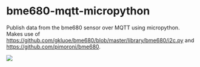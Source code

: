 # bme680-mqtt-micropython
Publish data from the bme680 sensor over MQTT using micropython. Makes use of https://github.com/gkluoe/bme680/blob/master/library/bme680/i2c.py
and https://github.com/pimoroni/bme680.

<img src="https://github.com/robmarkcole/bme680-mqtt-micropython/blob/master/BME680-wipy.JPG">
